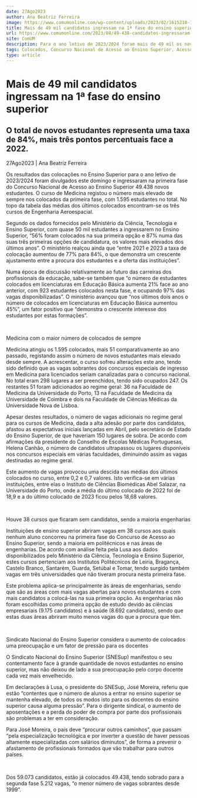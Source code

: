 ```yaml
---
date: 27Ago2023
author: Ana Beatriz Ferreira
image: https://www.comumonline.com/wp-content/uploads/2023/02/1615218-1500x1000.jpg
title: Mais de 49 mil candidatos ingressam na 1ª fase do ensino superior
url: https://www.comumonline.com/2023/08/49-438-candidatos-ingressaram-na-1a-fase-do-ensino-superior/
site: ComUM
description: Para o ano letivo de 2023/2024 foram mais de 49 mil os novos estudantes a ser colocados na primeira fase de acesso ao ensino superior.
tags: Colocados, Concurso Nacional de Acesso ao Ensino Superior, Acesso ao ensino superior, Vagas de acesso
type: article
---
```



# Mais de 49 mil candidatos ingressam na 1ª fase do ensino superior

## O total de novos estudantes representa uma taxa de 84%, mais três pontos percentuais face a 2022.

27Ago2023 | Ana Beatriz Ferreira

Os resultados das colocações no Ensino Superior para o ano letivo de 2023/2024 foram divulgados este domingo e ingressaram na primeira fase do Concurso Nacional de Acesso ao Ensino Superior 49.438 novos estudantes. O curso de Medicina registou o número mais elevado de sempre nos colocados da primeira fase, com 1.595 estudantes no total. No topo da tabela das médias dos últimos colocados encontram-se os três cursos de Engenharia Aeroespacial.

Segundo os dados fornecidos pelo Ministério da Ciência, Tecnologia e Ensino Superior, com quase 50 mil estudantes a ingressarem no Ensino Superior, “56% foram colocados na sua primeira opção e 87% numa das suas três primeiras opções de candidatura, os valores mais elevados dos últimos anos”. O ministério realçou ainda que “entre 2021 e 2023 a taxa de colocação aumentou de 77% para 84%, o que demonstra um crescente ajustamento entre a procura dos estudantes e a oferta das instituições”.

Numa época de discussão relativamente ao futuro das carreiras dos profissionais da educação, sabe-se também que “o número de estudantes colocados em licenciaturas em Educação Básica aumenta 21% face ao ano anterior, com 923 estudantes colocados nesta fase, e ocupando 97% das vagas disponibilizadas”. O ministério avançou que “nos últimos dois anos o número de colocados em licenciaturas em Educação Básica aumentou 45%”, um fator positivo que “demonstra o crescente interesse dos estudantes por estas formações”.

 

Medicina com o maior número de colocados de sempre

Medicina atingiu os 1.595 colocados, mais 51 comparativamente ao ano passado, registando assim o número de novos estudantes mais elevado desde sempre. A acrescentar, o curso sofreu alterações este ano, tendo sido definido que as vagas sobrantes dos concursos especiais de ingresso em Medicina para licenciados seriam canalizadas para o concurso nacional. No total eram 298 lugares a ser preenchidos, tendo sido ocupados 247. Os restantes 51 foram adicionados ao regime geral: 36 na Faculdade de Medicina da Universidade do Porto, 13 na Faculdade de Medicina da Universidade de Coimbra e dois na Faculdade de Ciências Médicas da Universidade Nova de Lisboa.

Apesar destes resultados, o número de vagas adicionais no regime geral para os cursos de Medicina, dada a alta adesão por parte dos candidatos, afastou as expectativas iniciais lançadas em Abril, pelo secretário de Estado do Ensino Superior, de que haveriam 150 lugares de sobra. De acordo com afirmações da presidente do Conselho de Escolas Médicas Portuguesas, Helena Canhão, o número de candidatos ultrapassou os lugares disponíveis nos concursos especiais em várias faculdades, diminuindo assim as vagas destinadas ao regime geral.

Este aumento de vagas provocou uma descida nas médias dos últimos colocados no curso, entre 0,2 e 0,7 valores. Isto verifica-se em várias instituições, entre elas o Instituto de Ciências Biomédicas Abel Salazar, na Universidade do Porto, onde a média do último colocado de 2022 foi de 18,9 e a do último colocado de 2023 ficou pelos 18,68 valores.

 

Houve 38 cursos que ficaram sem candidatos, sendo a maioria engenharias

Instituições de ensino superior abriram vagas em 38 cursos aos quais nenhum aluno concorreu na primeira fase do Concurso de Acesso ao Ensino Superior, sendo a maioria em politécnicos e nas áreas de engenharias. De acordo com análise feita pela Lusa aos dados disponibilizados pelo Ministério da Ciência, Tecnologia e Ensino Superior, estes cursos pertenciam aos Institutos Politécnicos de Leiria, Bragança, Castelo Branco, Santarém, Guarda, Setúbal e Tomar, tendo surgido também vagas em três universidades que não tiveram procura nesta primeira fase.

Este problema aplica-se principalmente às áreas de engenharias, sendo que são as áreas com mais vagas abertas para novos estudantes e com mais candidatos a colocá-las na sua primeira opção. As engenharias não foram escolhidas como primeira opção de estudo devido às ciências empresariais (9.175 candidatos) e à saúde (8.692 candidatos), sendo que estas duas áreas abriram muito menos vagas do que a procura que têm.

 

Sindicato Nacional do Ensino Superior considera o aumento de colocados uma preocupação e um fator de pressão para os docentes

O Sindicato Nacional do Ensino Superior (SNESup) manifestou o seu contentamento face à grande quantidade de novos estudantes no ensino superior, mas não deixou de lado a sua preocupação pelo corpo docente cada vez mais envelhecido.

Em declarações à Lusa, o presidente do SNESup, José Moreira, referiu que estão “contentes que o número de alunos a entrar no ensino superior se mantenha elevado, de todos os modos isto para os docentes do ensino superior causa alguma pressão”. Para o dirigente sindical, o aumento de aposentações e a perda do poder de compra por parte dos profissionais são problemas a ter em consideração.

Para José Moreira, o país deve “procurar outros caminhos”, que passam “pela especialização tecnológica e por inverter a questão de haver pessoas altamente especializadas com salários diminutos”, de forma a prevenir o afastamento de profissionais formados que vão trabalhar para outros países.

 

Dos 59.073 candidatos, estão já colocados 49.438, tendo sobrado para a segunda fase 5.212 vagas, “o menor número de vagas sobrantes desde 1999”.


